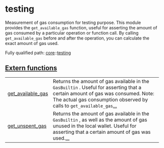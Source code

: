# testing

Measurement of gas consumption for testing purpose.
This module provides the `get_available_gas` function, useful for asserting the amount of gas
consumed by a particular operation or function call.
By calling `get_available_gas` before and after the operation, you can calculate the exact
amount of gas used.

Fully qualified path: [core](./core.md)::[testing](./core-testing.md)


[Extern functions](./core-testing-extern_functions.md)
 ---
| | |
|:---|:---|
| [get_available_gas](./core-testing-get_available_gas.md) | Returns the amount of gas available in the `GasBuiltin` . Useful for asserting that a certain amount of gas was consumed. Note: The actual gas consumption observed by calls to `get_available_gas`[...](./core-testing-get_available_gas.md) |
| [get_unspent_gas](./core-testing-get_unspent_gas.md) | Returns the amount of gas available in the `GasBuiltin` , as well as the amount of gas unused in the local wallet. Useful for asserting that a certain amount of gas was used.[...](./core-testing-get_unspent_gas.md) |
